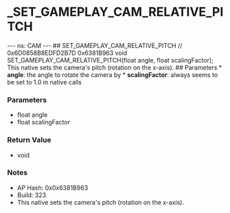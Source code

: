 # _SET_GAMEPLAY_CAM_RELATIVE_PITCH

--- ns: CAM --- ## SET_GAMEPLAY_CAM_RELATIVE_PITCH  // 0x6D0858B8EDFD2B7D 0x6381B963 void SET_GAMEPLAY_CAM_RELATIVE_PITCH(float angle, float scalingFactor);  This native sets the camera's pitch (rotation on the x-axis).  ## Parameters * **angle**: the angle to rotate the camera by * **scalingFactor**: always seems to be set to 1.0 in native calls

### Parameters
* float angle
* float scalingFactor

### Return Value
* void

### Notes
* AP Hash: 0x0x6381B963
* Build: 323
* This native sets the camera's pitch (rotation on the x-axis).

